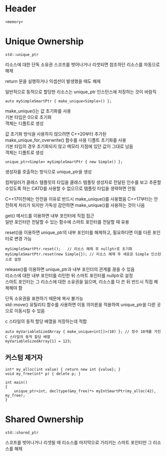 # Header

    <memory>

# Unique Ownership

    std::unique_ptr

리소스에 대한 단독 소유권
스코프를 벗어나거나 리셋되면 참조하던 리소스를 자동으로 해제

return 문을 실행하거나 익셉션이 발생했을 때도 해제

일반적으로 동적으로 할당한 리소스는 unique_ptr 인스턴스에 저장하는 것이 바람직

    auto mySimpleSmartPtr { make_unique<Simple>() };

make_unique()는 값 초기화를 사용    
기본 타입은 0으로 초기화    
객체는 디폴트로 생성

값 초기화 방식을 사용하지 않으려면 C++20부터 추가된 make_unique_for_overwrite() 함수를 사용 
디폴트 초기화를 사용    
기본 타입의 경우 초기화되지 않고 메모리 지점에 있던 값이 그대로 남음    
객체는 디폴트로 생성

    unique_ptr<Simple> mySimpleSmartPtr { new Simple() };

생성자를 호출하는 방식으로 unique_ptr을 생성

컴파일러가 클래스 템플릿의 타입을 클래스 템플릿 생성자로 전달된 인수를 보고 추론할 수있도록 하는 CATD를 사용할 수 없으므로 템플릿 타입을 생략하면 안됨

C++17이전에는 안전을 이유로 반드시 make_unique()를 사용했음
C++17부터는 안전하게 처리가 되지만 가독성 감안하면 make_unique()를 사용하는 것이 나음

get() 메서드를 이용하면 내부 포인터에 직접 접근     
일반 포인터만 전달할 수 있는 함수에 스마트 포인터를 전달할 때 유용

reset()을 이용하면 unique_ptr의 내부 포인터를 해제하고, 필요하다면 이를 다른 포인터로 변경 가능

    mySimpleSmartPtr.reset();   // 리소스 해제 후 nullptr로 초기화
    mySimpleSmartPtr.reset(new Simple{}); // 리소스 해제 후 새로운 Simple 인스턴스로 설정

release()를 이용하면 unique_ptr과 내부 포인터의 관계를 끊을 수 있음     
리소스에 대한 내부 포인터를 리턴한 뒤 스마트 포인터를 nullptr로 설정    
스마트 포인터는 그 리소스에 대한 소유권을 잃으며, 리소스를 다 쓴 뒤 반드시 직접 해제해야 함

단독 소유권을 표현하기 때문에 복사 불가능   
std::move() 유틸리티 함수를 사용하면 이동 의미론을 적용하여 unique_ptr을 다른 곳으로 이동시킬 수 있음

c 스타일의 동적 할당 배열을 저장하는데 적합     
    
    auto myVariableSizedArray { make_unique<int[]>(10) }; // 정수 10개를 가진 C 스타일의 동적 할당 배열
    myVariableSizedArray[1] = 123;

## 커스텀 제거자

    int* my_alloc(int value) { return new int {value}; }
    void my_free(int* p) { delete p; }

    int main()
    {
        unique_ptr<int, decltype(&my_free)*> myIntSmartPtr(my_alloc(42), my_free);
    }

# Shared Ownership

    std::shared_ptr

스코프를 벗어나거나 리셋될 때 리소스를 마지막으로 가리키는 스마트 포인터만 그 리소스를 해제

